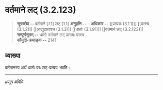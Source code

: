 # वर्तमाने लट् (3.2.123)
> **सूत्रच्छेद --** वर्तमाने [7.1] लट् [1.1]
> **अनुवृत्ति --** -
> **अधिकार --** [[प्रत्ययः (3.1.1)]] [[परश्च (3.1.2)]] [[आद्युदात्ताश्च (3.1.3)]] [[धातोः (3.1.91)]] [[वर्तमाने लट् (3.2.123)]]
> **सम्पूर्णसूत्रम् --** धातोः वर्तमाने लट् प्रत्ययः परश्च  
> **कौमुदी-क्रमाङ्क --** 2141

## व्याख्या

वर्तमानस्य अर्थे धातोः परः लट्-प्रत्ययः भवति।

---
#सूत्र #विधि 